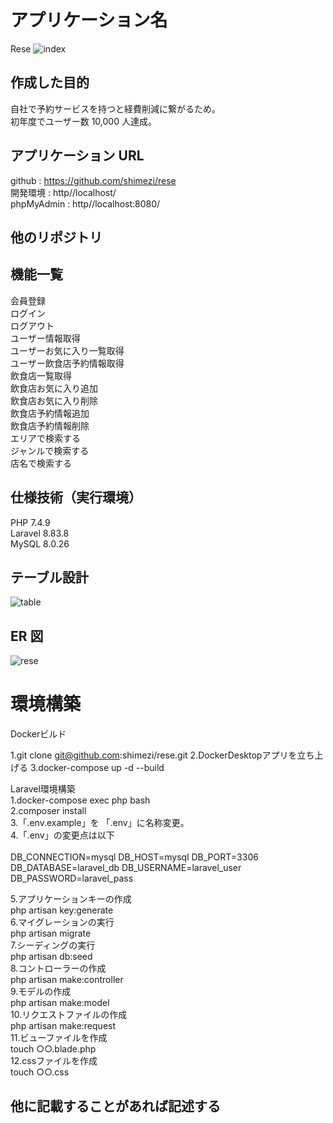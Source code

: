 # アプリケーション名

Rese
![index](https://github.com/shimezi/rese/assets/108146547/0886576c-5b82-4176-92d5-2b394f3dc4be)

## 作成した目的

自社で予約サービスを持つと経費削減に繋がるため。<br>
初年度でユーザー数 10,000 人達成。<br>

## アプリケーション URL

github : https://github.com/shimezi/rese<br>
開発環境 : http//localhost/<br>
phpMyAdmin : http//localhost:8080/<br>

## 他のリポジトリ<br>

## 機能一覧

会員登録<br>
ログイン<br>
ログアウト<br>
ユーザー情報取得<br>
ユーザーお気に入り一覧取得<br>
ユーザー飲食店予約情報取得<br>
飲食店一覧取得<br>
飲食店お気に入り追加<br>
飲食店お気に入り削除<br>
飲食店予約情報追加<br>
飲食店予約情報削除<br>
エリアで検索する<br>
ジャンルで検索する<br>
店名で検索する<br>

## 仕様技術（実行環境）

PHP 7.4.9<br>
Laravel 8.83.8<br>
MySQL 8.0.26<br>

## テーブル設計

![table](https://github.com/shimezi/rese/assets/108146547/a8c282c2-9151-44fe-a7b0-158259bdf0d5)

## ER 図

![rese](https://github.com/shimezi/rese/assets/108146547/942df0cc-b486-4d83-a5ee-73db7a654517)

# 環境構築

Dockerビルド

1.git clone git@github.com:shimezi/rese.git
2.DockerDesktopアプリを立ち上げる
3.docker-compose up -d --build

Laravel環境構築<br>
1.docker-compose exec php bash<br>
2.composer install<br>
3.「.env.example」を 「.env」に名称変更。<br>
4.「.env」の変更点は以下<br><br>
DB_CONNECTION=mysql
DB_HOST=mysql
DB_PORT=3306
DB_DATABASE=laravel_db
DB_USERNAME=laravel_user
DB_PASSWORD=laravel_pass

5.アプリケーションキーの作成<br>
php artisan key:generate<br>
6.マイグレーションの実行<br>
php artisan migrate<br>
7.シーディングの実行<br>
php artisan db:seed<br>
8.コントローラーの作成<br>
php artisan make:controller<br>
9.モデルの作成<br>
php artisan make:model<br>
10.リクエストファイルの作成<br>
php artisan make:request<br>
11.ビューファイルを作成<br>
touch ○○.blade.php<br>
12.cssファイルを作成<br>
touch ○○.css<br>

## 他に記載することがあれば記述する
